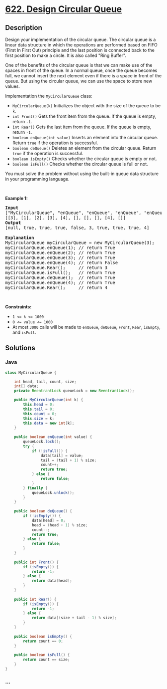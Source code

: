 # [622. Design Circular Queue](https://leetcode.com/problems/design-circular-queue)

## Description

<p>Design your implementation of the circular queue. The circular queue is a linear data structure in which the operations are performed based on FIFO (First In First Out) principle and the last position is connected back to the first position to make a circle. It is also called &quot;Ring Buffer&quot;.</p>

<p>One of the benefits of the circular queue is that we can make use of the spaces in front of the queue. In a normal queue, once the queue becomes full, we cannot insert the next element even if there is a space in front of the queue. But using the circular queue, we can use the space to store new values.</p>

<p>Implementation the <code>MyCircularQueue</code> class:</p>

<ul>
	<li><code>MyCircularQueue(k)</code> Initializes the object with the size of the queue to be <code>k</code>.</li>
	<li><code>int Front()</code> Gets the front item from the queue. If the queue is empty, return <code>-1</code>.</li>
	<li><code>int Rear()</code> Gets the last item from the queue. If the queue is empty, return <code>-1</code>.</li>
	<li><code>boolean enQueue(int value)</code> Inserts an element into the circular queue. Return <code>true</code> if the operation is successful.</li>
	<li><code>boolean deQueue()</code> Deletes an element from the circular queue. Return <code>true</code> if the operation is successful.</li>
	<li><code>boolean isEmpty()</code> Checks whether the circular queue is empty or not.</li>
	<li><code>boolean isFull()</code> Checks whether the circular queue is full or not.</li>
</ul>

<p>You must solve the problem without using the built-in queue data structure in your programming language.&nbsp;</p>

<p>&nbsp;</p>
<p><strong>Example 1:</strong></p>

<pre>
<strong>Input</strong>
[&quot;MyCircularQueue&quot;, &quot;enQueue&quot;, &quot;enQueue&quot;, &quot;enQueue&quot;, &quot;enQueue&quot;, &quot;Rear&quot;, &quot;isFull&quot;, &quot;deQueue&quot;, &quot;enQueue&quot;, &quot;Rear&quot;]
[[3], [1], [2], [3], [4], [], [], [], [4], []]
<strong>Output</strong>
[null, true, true, true, false, 3, true, true, true, 4]

<strong>Explanation</strong>
MyCircularQueue myCircularQueue = new MyCircularQueue(3);
myCircularQueue.enQueue(1); // return True
myCircularQueue.enQueue(2); // return True
myCircularQueue.enQueue(3); // return True
myCircularQueue.enQueue(4); // return False
myCircularQueue.Rear();     // return 3
myCircularQueue.isFull();   // return True
myCircularQueue.deQueue();  // return True
myCircularQueue.enQueue(4); // return True
myCircularQueue.Rear();     // return 4
</pre>

<p>&nbsp;</p>
<p><strong>Constraints:</strong></p>

<ul>
	<li><code>1 &lt;= k &lt;= 1000</code></li>
	<li><code>0 &lt;= value &lt;= 1000</code></li>
	<li>At most <code>3000</code> calls will be made to&nbsp;<code>enQueue</code>, <code>deQueue</code>,&nbsp;<code>Front</code>,&nbsp;<code>Rear</code>,&nbsp;<code>isEmpty</code>, and&nbsp;<code>isFull</code>.</li>
</ul>


## Solutions

<!-- tabs:start -->


### **Java**

```java
class MyCircularQueue {

    int head, tail, count, size;
    int[] data;
    private ReentrantLock queueLock = new ReentrantLock();

    public MyCircularQueue(int k) {
        this.head = 0;
        this.tail = 0;
        this.count = 0;
        this.size = k;
        this.data = new int[k];
    }
    
    public boolean enQueue(int value) {
        queueLock.lock();
        try {
            if (!isFull()) {
                data[tail] = value;
                tail = (tail + 1) % size;
                count++;
                return true;
            } else {
                return false;
            }   
        } finally {
            queueLock.unlock();
        }
    }
    
    public boolean deQueue() {
        if (!isEmpty()) {
            data[head] = 0;
            head = (head + 1) % size;
            count--;
            return true;
        } else {
            return false;
        }
    }
    
    public int Front() {
        if (isEmpty()) {
            return -1;
        } else {
            return data[head];
        }
    }
    
    public int Rear() {
        if (isEmpty()) {
            return -1;
        } else {
            return data[(size + tail - 1) % size];
        }
    }
    
    public boolean isEmpty() {
        return count == 0;
    }
    
    public boolean isFull() {
        return count == size;
    }
}
```

### **...**

```

```

<!-- tabs:end -->